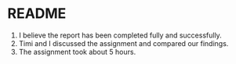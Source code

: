 # README
1. I believe the report has been completed fully and successfully.
2. Timi and I discussed the assignment and compared our findings. 
3. The assignment took about 5 hours. 